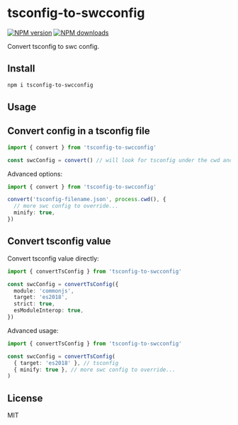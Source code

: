 # tsconfig-to-swcconfig

[![NPM version](https://img.shields.io/npm/v/tsconfig-to-swcconfig.svg?style=flat)](https://npmjs.org/package/tsconfig-to-swcconfig)
[![NPM downloads](https://img.shields.io/npm/dm/tsconfig-to-swcconfig.svg?style=flat)](https://npmjs.org/package/tsconfig-to-swcconfig)

Convert tsconfig to swc config.

## Install

```bash
npm i tsconfig-to-swcconfig
```

## Usage

## Convert config in a tsconfig file

```typescript
import { convert } from 'tsconfig-to-swcconfig'

const swcConfig = convert() // will look for tsconfig under the cwd and convert it to swc config
```

Advanced options:

```typescript
import { convert } from 'tsconfig-to-swcconfig'

convert('tsconfig-filename.json', process.cwd(), {
  // more swc config to override...
  minify: true,
})
```

## Convert tsconfig value

Convert tsconfig value directly:

```typescript
import { convertTsConfig } from 'tsconfig-to-swcconfig'

const swcConfig = convertTsConfig({
  module: 'commonjs',
  target: 'es2018',
  strict: true,
  esModuleInterop: true,
})
```

Advanced usage:

```typescript
import { convertTsConfig } from 'tsconfig-to-swcconfig'

const swcConfig = convertTsConfig(
  { target: 'es2018' }, // tsconfig
  { minify: true }, // more swc config to override...
)
```

## License

MIT
